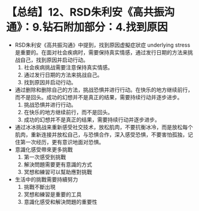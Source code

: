 # 【总结】12、RSD朱利安《高共振沟通》：9.钻石附加部分：4.找到原因

-   RSD朱利安《高共振沟通》中提到，找到原因虚擬症狀症 underlying stress是重要的。在面对社会疾病时，需要保持真实情感，通过发行日期的方法来挑战自己，找到原因并启动行动。
    1.  社会疾病挑战需要注意保持真实情感。
    2.  通过发行日期的方法来挑战自己。
    3.  找到原因并启动行动。
-   通过删除和删除自己的方法，挑战恐惧并进行行动。在快乐的地方继续前行，而不是回头。成功的幻想并不是真正的结果，需要持续行动并逐步进步。
    1.  挑战恐惧并进行行动。
    2.  在快乐的地方继续前行，而不是回头。
    3.  成功的幻想并不是真正的结果，需要持续行动并逐步进步。
-   通过冰冰挑战来重新感受社交技术，放松肌肉，不要抗衡冰冷，而是放松每个肌肉，重新连接并放松自己，与恐惧合作，深入感受恐惧，不要害怕孤独，记住第一次经历，更有意识地面对恐惧。
-   意識化感受帶來更多挑戰
    1.  第一次感受到挑戰
    2.  解決問題需要更有意識的方式
    3.  冥想和練習可以幫助應對挑戰
-   生活中的挑戰需要持續努力
    1.  挑戰不斷出現
    2.  冥想和練習是重要的工具
    3.  意識化感受和解決問題的重要性
